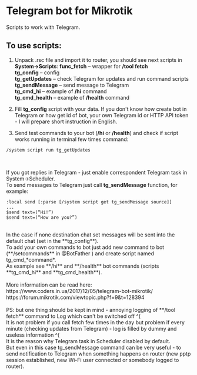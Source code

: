 # Telegram bot for Mikrotik

Scripts to work with Telegram.

## To use scripts:

1. Unpack .rsc file and import it to router, you should see next scripts in **System->Scripts**:
**func_fetch** – wrapper for **/tool fetch**</br>
**tg_config** – config</br>
**tg_getUpdates** – check Telegram for updates and run command scripts</br>
**tg_sendMessage** – send message to Telegram</br>
**tg_cmd_hi** – example of **/hi** command</br>
**tg_cmd_health** – example of **/health** command</br>

2. Fill **tg_config** script with your data. If you don't know how create bot in Telegram or how get id of bot, your own Telegram id or HTTP API token - I will prepare short instruction in English.

3. Send test commands to your bot (**/hi** or **/health**) and check if script works running in terminal few times command:

```
/system script run tg_getUpdates
```
</br>

If you got replies in Telegram - just enable correspondent Telegram task in System->Scheduler.</br>
To send messages to Telegram just call **tg_sendMessage** function, for example:</br>
```
:local send [:parse [/system script get tg_sendMessage source]]
...
$send text=(“Hi!”)
$send text=(“How are you?”)
```
</br>
In the case if none destination chat set messages will be sent into the default chat (set in the **tg_config**).</br>
To add your own commands to bot just add new command to bot (**/setcommands** in @BotFather ) and create script named
tg_cmd_*command*.</br>
As example see **/hi** and **/health** bot commands (scripts **tg_cmd_hi** and **tg_cmd_health**).</br>
</br>
More information can be read here:</br>
https://www.coders.in.ua/2017/12/05/telegram-bot-mikrotik/</br>
https://forum.mikrotik.com/viewtopic.php?f=9&t=128394</br>
</br>
PS: but one thing should be kept in mind - annoying logging of **/tool fetch** command to Log which can't be switched off ^(</br>
It is not problem if you call fetch few times in the day but problem if every minute (checking updates from Telegram) - log is filled by dummy and useless information ^(</br>
It is the reason why Telegram task in Scheduler disabled by default.</br>
But even in this case tg_sendMessage command can be very useful - to send notification to Telegram when something happens on router (new pptp session established, new Wi-Fi user connected or somebody logged to router).</br>

